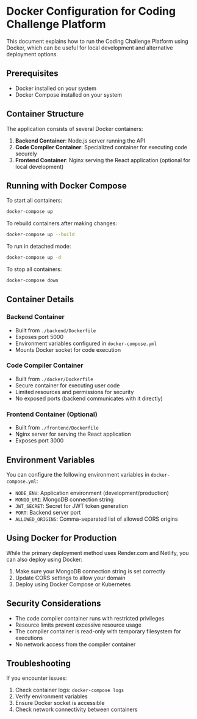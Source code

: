 # Docker Configuration for Coding Challenge Platform

This document explains how to run the Coding Challenge Platform using Docker, which can be useful for local development and alternative deployment options.

## Prerequisites

- Docker installed on your system
- Docker Compose installed on your system

## Container Structure

The application consists of several Docker containers:

1. **Backend Container**: Node.js server running the API
2. **Code Compiler Container**: Specialized container for executing code securely
3. **Frontend Container**: Nginx serving the React application (optional for local development)

## Running with Docker Compose

To start all containers:

```bash
docker-compose up
```

To rebuild containers after making changes:

```bash
docker-compose up --build
```

To run in detached mode:

```bash
docker-compose up -d
```

To stop all containers:

```bash
docker-compose down
```

## Container Details

### Backend Container

- Built from `./backend/Dockerfile`
- Exposes port 5000
- Environment variables configured in `docker-compose.yml`
- Mounts Docker socket for code execution

### Code Compiler Container

- Built from `./docker/Dockerfile`
- Secure container for executing user code
- Limited resources and permissions for security
- No exposed ports (backend communicates with it directly)

### Frontend Container (Optional)

- Built from `./frontend/Dockerfile`
- Nginx server for serving the React application
- Exposes port 3000

## Environment Variables

You can configure the following environment variables in `docker-compose.yml`:

- `NODE_ENV`: Application environment (development/production)
- `MONGO_URI`: MongoDB connection string
- `JWT_SECRET`: Secret for JWT token generation
- `PORT`: Backend server port
- `ALLOWED_ORIGINS`: Comma-separated list of allowed CORS origins

## Using Docker for Production

While the primary deployment method uses Render.com and Netlify, you can also deploy using Docker:

1. Make sure your MongoDB connection string is set correctly
2. Update CORS settings to allow your domain
3. Deploy using Docker Compose or Kubernetes

## Security Considerations

- The code compiler container runs with restricted privileges
- Resource limits prevent excessive resource usage
- The compiler container is read-only with temporary filesystem for executions
- No network access from the compiler container

## Troubleshooting

If you encounter issues:

1. Check container logs: `docker-compose logs`
2. Verify environment variables
3. Ensure Docker socket is accessible
4. Check network connectivity between containers
